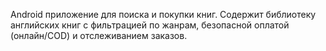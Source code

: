 Android приложение для поиска и покупки книг. Содержит библиотеку английских книг с фильтрацией по жанрам, безопасной оплатой (онлайн/COD) и отслеживанием заказов.
